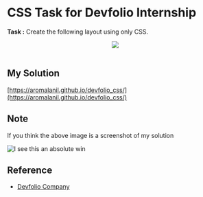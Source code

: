 # CSS Task for Devfolio Internship

**Task :** Create the following layout using only CSS.

<div align="center">
<img src="https://user-images.githubusercontent.com/49222186/95358594-d8ef6500-08e6-11eb-8053-c859a27dc9ba.png"/>
</div>
<br/>

## My Solution
[https://aromalanil.github.io/devfolio_css/](https://aromalanil.github.io/devfolio_css/)

## Note
If you think the above image is a screenshot of my solution

![I see this an absolute win](https://user-images.githubusercontent.com/49222186/95359557-f1ac4a80-08e7-11eb-9a4e-681a8b05bc6e.png)


## Reference
- [Devfolio Company](https://devfolio.co/)
